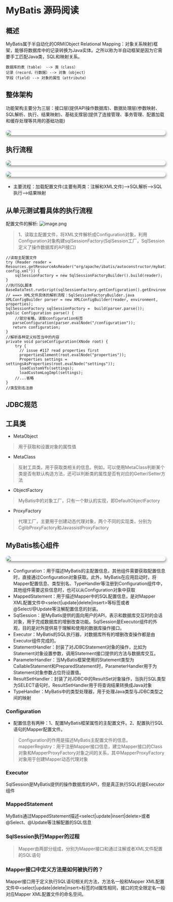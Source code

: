 # MyBatis 源码阅读
## 概述
MyBatis属于半自动化的ORM(Object Relational Mapping：对象关系映射)框架，能够将数据库中的记录转换为Java实体。之所以称为半自动框架是因为它需要手工匹配Java类，SQL和映射关系。
```text
数据库的表（table） --> 类（class）
记录（record，行数据）--> 对象（object）
字段（field）--> 对象的属性（attribute）
```
## 整体架构
功能架构主要分为三层：接口层(提供API操作数据库)、数据处理层(参数映射、SQL解析、执行、结果映射)、基础支撑层(提供了连接管理、事务管理、配置加载和缓存处理等共用的基础功能)
<img src="https://p6-juejin.byteimg.com/tos-cn-i-k3u1fbpfcp/23baa2bdb0c14ea0872610c1861120dc~tplv-k3u1fbpfcp-watermark.image" style="width: auto;
    max-width: 100%;
    border-radius: 12px;
    display: block;
    margin: 20px auto;
    object-fit: contain;
    box-shadow: 2px 4px 7px #999;">
## 执行流程
<img src="https://p6-juejin.byteimg.com/tos-cn-i-k3u1fbpfcp/80807c63e2634462a813647419b44328~tplv-k3u1fbpfcp-watermark.image" style="width: auto;
    max-width: 100%;
    border-radius: 12px;
    display: block;
    margin: 20px auto;
    object-fit: contain;
    box-shadow: 2px 4px 7px #999;">
<img src="https://p1-juejin.byteimg.com/tos-cn-i-k3u1fbpfcp/ddc80b4046804e7facbffb3bb0a61fb6~tplv-k3u1fbpfcp-watermark.image" style="width: auto;
    max-width: 100%;
    border-radius: 12px;
    display: block;
    margin: 20px auto;
    object-fit: contain;
    box-shadow: 2px 4px 7px #999;">
- 主要流程：加载配置文件(主要有两类：注解和XML文件)-->SQL解析-->SQL执行-->结果映射
## 从单元测试看具体的执行流程
配置文件的解析:
![image.png](https://p3-juejin.byteimg.com/tos-cn-i-k3u1fbpfcp/b60d3381de35475cb2bb3fd3e5d3e500~tplv-k3u1fbpfcp-watermark.image)
> 1、读取主配置文件，将XML文件解析成Configuration对象，利用Configuration对象构建sqlSessionFactory(SqlSession工厂，SqlSession定义了操作数据库的API接口)
```
//读取主配置文件
try (Reader reader = Resources.getResourceAsReader("org/apache/ibatis/autoconstructor/mybatis-config.xml")) {
    sqlSessionFactory = new SqlSessionFactoryBuilder().build(reader);
}
//执行SQL脚本
BaseDataTest.runScript(sqlSessionFactory.getConfiguration().getEnvironment().getDataSource(),"org/apache/ibatis/autoconstructor/CreateDB.sql");
// ===> XML文件具体的解析流程：SqlSessionFactoryBuilder.java
XMLConfigBuilder parser = new XMLConfigBuilder(reader, environment, properties);
SqlSessionFactory sqlSessionFactory =  build(parser.parse());
public Configuration parse() {
    //部分省略，读取configuration标签
   parseConfiguration(parser.evalNode("/configuration"));
   return configuration;
}
//解析各种定义标签当中的内容
private void parseConfiguration(XNode root) {
    try {
      // issue #117 read properties first
      propertiesElement(root.evalNode("properties"));
      Properties settings = settingsAsProperties(root.evalNode("settings"));
      loadCustomVfs(settings);
      loadCustomLogImpl(settings);
    //...省略
}
//类型别名注册

```
## JDBC规范
## 工具类
- MetaObject
> 用于获取和设置对象的属性值
- MetaClass
> 反射工具类，用于获取类相关的信息。例如，可以使用MetaClass判断某个类是否有默认构造方法，还可以判断类的属性是否有对应的Getter/Setter方法
- ObjectFactory
> MyBatis中的对象工厂，只有一个默认的实现，即DefaultObjectFactory
- ProxyFactory
> 代理工厂，主要用于创建动态代理对象，两个不同的实现类，分别为CglibProxyFactory和JavassistProxyFactory
## MyBatis核心组件
<img src="https://p6-juejin.byteimg.com/tos-cn-i-k3u1fbpfcp/b673bde53182492daf96150475fef30b~tplv-k3u1fbpfcp-watermark.image" style="width: auto;
    max-width: 100%;
    border-radius: 12px;
    display: block;
    margin: 20px auto;
    object-fit: contain;
    box-shadow: 2px 4px 7px #999;"/>
- Configuration：用于描述MyBatis的主配置信息，其他组件需要获取配置信息时，直接通过Configuration对象获取。此外，MyBatis在应用启动时，将Mapper配置信息、类型别名、TypeHandler等注册到Configuration组件中，其他组件需要这些信息时，也可以从Configuration对象中获取
- MappedStatement：用于描述Mapper中的SQL配置信息，是对Mapper XML配置文件中<select|update|delete|insert>等标签或者@Select/@Update等注解配置信息的封装。
- SqlSession：是MyBatis提供的面向用户的API，表示和数据库交互时的会话对象，用于完成数据库的增删改查功能。SqlSession是Executor组件的外观，目的是对外提供易于理解和使用的数据库操作接口。
- Executor：MyBatis的SQL执行器，对数据库所有的增删改查操作都是由Executor组件完成的。
- StatementHandler：封装了对JDBCStatement对象的操作，比如为Statement对象设置参数，调用Statement接口提供的方法与数据库交互。
- ParameterHandler：当MyBatis框架使用的Statement类型为CallableStatement和PreparedStatement时，ParameterHandler用于为Statement对象参数占位符设置值。  
- ResultSetHandler：封装了对JDBC中的ResultSet对象操作，当执行SQL类型为SELECT语句时，ResultSetHandler用于将查询结果转换成Java对象
- TypeHandler：MyBatis中的类型处理器，用于处理Java类型与JDBC类型之间的映射
### Configuration
- 配置信息有两种：1、配置MyBatis框架属性的主配置文件。2、配置执行SQL语句的Mapper配置文件。
> Configuration的作用是描述MyBatis主配置文件的信息。mapperRegistry：用于注册Mapper接口信息，建立Mapper接口的Class对象和MapperProxyFactory对象之间的关系，其中MapperProxyFactory对象用于创建Mapper动态代理对象
### Executor
SqlSession是MyBatis提供的操作数据库的API，但是真正执行SQL的是Executor组件
### MappedStatement
MyBatis通过MappedStatement描述<select|update|insert|delete>或者@Select、@Update等注解配置的SQL信息
### SqlSession执行Mapper的过程
> Mapper由两部分组成，分别为Mapper接口和通过注解或者XML文件配置的SQL语句
### Mapper接口中定义方法是如何被执行的？
Mapper接口用于定义执行SQL语句相关的方法，方法名一般和Mapper XML配置文件中<select|update|delete|insert>标签的id属性相同，接口的完全限定名一般对应Mapper XML配置文件的命名空间。
